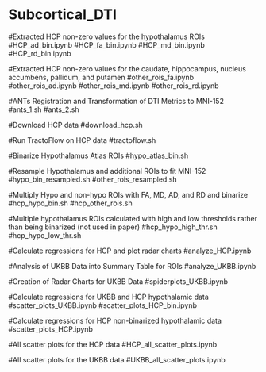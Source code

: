 # Subcortical_DTI

#Extracted HCP non-zero values for the hypothalamus ROIs
#HCP_ad_bin.ipynb
#HCP_fa_bin.ipynb
#HCP_md_bin.ipynb
#HCP_rd_bin.ipynb

#Extracted HCP non-zero values for the caudate, hippocampus, nucleus accumbens, pallidum, and putamen
#other_rois_fa.ipynb 
#other_rois_ad.ipynb 
#other_rois_md.ipynb 
#other_rois_rd.ipynb 

#ANTs Registration and Transformation of DTI Metrics to MNI-152
#ants_1.sh
#ants_2.sh

#Download HCP data
#download_hcp.sh

#Run TractoFlow on HCP data
#tractoflow.sh

#Binarize Hypothalamus Atlas ROIs
#hypo_atlas_bin.sh

#Resample Hypothalamus and additional ROIs to fit MNI-152
#hypo_bin_resampled.sh
#other_rois_resampled.sh

#Multiply Hypo and non-hypo ROIs with FA, MD, AD, and RD and binarize
#hcp_hypo_bin.sh
#hcp_other_rois.sh

#Multiple hypothalamus ROIs calculated with high and low thresholds rather than being binarized (not used in paper)
#hcp_hypo_high_thr.sh
#hcp_hypo_low_thr.sh

#Calculate regressions for HCP and plot radar charts
#analyze_HCP.ipynb

#Analysis of UKBB Data into Summary Table for ROIs
#analyze_UKBB.ipynb

#Creation of Radar Charts for UKBB Data
#spiderplots_UKBB.ipynb

#Calculate regressions for UKBB and HCP hypothalamic data
#scatter_plots_UKBB.ipynb
#scatter_plots_HCP_bin.ipynb

#Calculate regressions for HCP non-binarized hypothalamic data
#scatter_plots_HCP.ipynb

#All scatter plots for the HCP data
#HCP_all_scatter_plots.ipynb

#All scatter plots for the UKBB data
#UKBB_all_scatter_plots.ipynb

